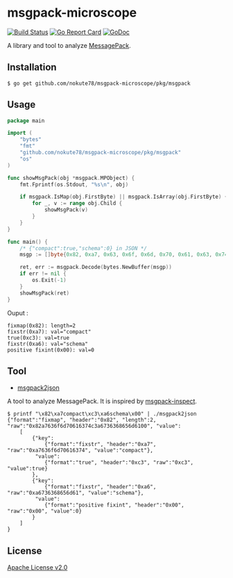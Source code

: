 # msgpack-microscope

[![Build Status](https://travis-ci.org/nokute78/msgpack-microscope.svg?branch=master)](https://travis-ci.org/nokute78/msgpack-microscope)
[![Go Report Card](https://goreportcard.com/badge/github.com/nokute78/msgpack-microscope)](https://goreportcard.com/report/github.com/nokute78/msgpack-microscope)
[![GoDoc](https://godoc.org/github.com/nokute78/msgpack-microscope/pkg/msgpack?status.svg)](https://godoc.org/github.com/nokute78/msgpack-microscope/pkg/msgpack)

A library and tool to analyze [MessagePack](https://msgpack.org/).

## Installation
```
$ go get github.com/nokute78/msgpack-microscope/pkg/msgpack
```

## Usage

```go
package main

import (
	"bytes"
	"fmt"
	"github.com/nokute78/msgpack-microscope/pkg/msgpack"
	"os"
)

func showMsgPack(obj *msgpack.MPObject) {
	fmt.Fprintf(os.Stdout, "%s\n", obj)

	if msgpack.IsMap(obj.FirstByte) || msgpack.IsArray(obj.FirstByte) {
		for _, v := range obj.Child {
			showMsgPack(v)
		}
	}
}

func main() {
	/* {"compact":true,"schema":0} in JSON */
	msgp := []byte{0x82, 0xa7, 0x63, 0x6f, 0x6d, 0x70, 0x61, 0x63, 0x74, 0xc3, 0xa6, 0x73, 0x63, 0x68, 0x65, 0x6d, 0x61, 0x00}

	ret, err := msgpack.Decode(bytes.NewBuffer(msgp))
	if err != nil {
		os.Exit(-1)
	}
	showMsgPack(ret)
}
```

Ouput :
```
fixmap(0x82): length=2
fixstr(0xa7): val="compact"
true(0xc3): val=true
fixstr(0xa6): val="schema"
positive fixint(0x00): val=0
```

## Tool
* [msgpack2json](cmd/msgpack2json/README.md)

A tool to analyze MessagePack. It is inspired by [msgpack-inspect](https://github.com/tagomoris/msgpack-inspect).
```
$ printf "\x82\xa7compact\xc3\xa6schema\x00" | ./msgpack2json
{"format":"fixmap", "header":"0x82", "length":2, "raw":"0x82a7636f6d70616374c3a6736368656d6100", "value":
    [
        {"key":
            {"format":"fixstr", "header":"0xa7", "raw":"0xa7636f6d70616374", "value":"compact"},
         "value":
            {"format":"true", "header":"0xc3", "raw":"0xc3", "value":true}
        },
        {"key":
            {"format":"fixstr", "header":"0xa6", "raw":"0xa6736368656d61", "value":"schema"},
         "value":
            {"format":"positive fixint", "header":"0x00", "raw":"0x00", "value":0}
        }
    ]
}
```

## License

[Apache License v2.0](https://www.apache.org/licenses/LICENSE-2.0)
